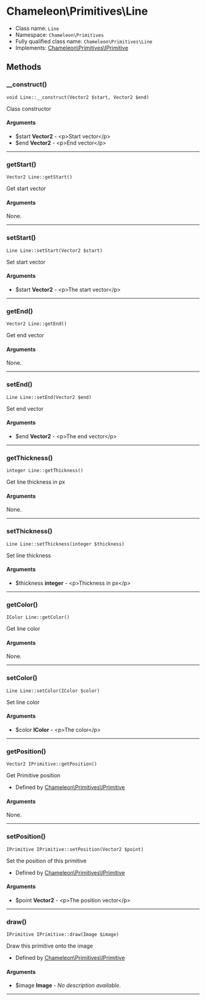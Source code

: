 # Chameleon\Primitives\Line


* Class name: `Line`
* Namespace: `Chameleon\Primitives`
* Fully qualified class name: `Chameleon\Primitives\Line`
* Implements: [Chameleon\Primitives\IPrimitive](Primitives/IPrimitive)
## Methods
### __construct()
    void Line::__construct(Vector2 $start, Vector2 $end)

Class constructor


#### Arguments
* $start **Vector2** - &lt;p&gt;Start vector&lt;/p&gt;
* $end **Vector2** - &lt;p&gt;End vector&lt;/p&gt;

---
### getStart()
    Vector2 Line::getStart()

Get start vector


#### Arguments
None.

---
### setStart()
    Line Line::setStart(Vector2 $start)

Set start vector


#### Arguments
* $start **Vector2** - &lt;p&gt;The start vector&lt;/p&gt;

---
### getEnd()
    Vector2 Line::getEnd()

Get end vector


#### Arguments
None.

---
### setEnd()
    Line Line::setEnd(Vector2 $end)

Set end vector


#### Arguments
* $end **Vector2** - &lt;p&gt;The end vector&lt;/p&gt;

---
### getThickness()
    integer Line::getThickness()

Get line thickness in px


#### Arguments
None.

---
### setThickness()
    Line Line::setThickness(integer $thickness)

Set line thickness


#### Arguments
* $thickness **integer** - &lt;p&gt;Thickness in px&lt;/p&gt;

---
### getColor()
    IColor Line::getColor()

Get line color


#### Arguments
None.

---
### setColor()
    Line Line::setColor(IColor $color)

Set line color


#### Arguments
* $color **IColor** - &lt;p&gt;The color&lt;/p&gt;

---
### getPosition()
    Vector2 IPrimitive::getPosition()

Get Primitive position


* Defined by [Chameleon\Primitives\IPrimitive](Primitives/IPrimitive)
#### Arguments
None.

---
### setPosition()
    IPrimitive IPrimitive::setPosition(Vector2 $point)

Set the position of this primitive


* Defined by [Chameleon\Primitives\IPrimitive](Primitives/IPrimitive)
#### Arguments
* $point **Vector2** - &lt;p&gt;The position vector&lt;/p&gt;

---
### draw()
    IPrimitive IPrimitive::draw(Image $image)

Draw this primitive onto the image


* Defined by [Chameleon\Primitives\IPrimitive](Primitives/IPrimitive)
#### Arguments
* $image **Image** - *No description available*.

---
